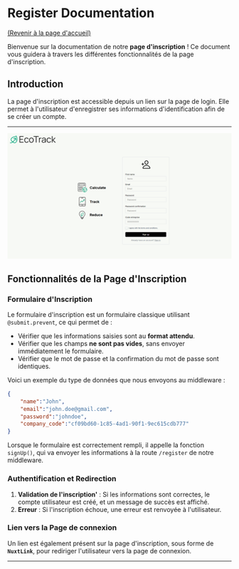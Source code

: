 # Register Documentation
[(Revenir à la page d'accueil)](../README.md)

Bienvenue sur la documentation de notre **page d'inscription** ! Ce document vous guidera à travers les différentes fonctionnalités de la page d'inscription.

## Introduction

La page d'inscription est accessible depuis un lien sur la page de login. Elle permet à l'utilisateur d'enregistrer ses informations d'identification afin de se créer un compte.

---

![Texte alternatif](/documentation/images/register.png)

## Fonctionnalités de la Page d'Inscription

### Formulaire d'Inscription

Le formulaire d'inscription est un formulaire classique utilisant `@submit.prevent`, ce qui permet de :

- Vérifier que les informations saisies sont au **format attendu**.
- Vérifier que les champs **ne sont pas vides**, sans envoyer immédiatement le formulaire.
- Vérifier que le mot de passe et la confirmation du mot de passe sont identiques.

Voici un exemple du type de données que nous envoyons au middleware : 
```json
{
    "name":"John",
    "email":"john.doe@gmail.com",
    "password":"johndoe",
    "company_code":"cf09bd60-1c85-4ad1-90f1-9ec615cdb777"
}
```	

Lorsque le formulaire est correctement rempli, il appelle la fonction `signUp()`, qui va envoyer les informations à la route `/register` de notre middleware.

### Authentification et Redirection

1. **Validation de l'inscription'** : Si les informations sont correctes, le compte utilisateur est créé, et un message de succès est affiché.
2. **Erreur** : Si l'inscription échoue, une erreur est renvoyée à l'utilisateur.

### Lien vers la Page de connexion

Un lien est également présent sur la page d'inscription, sous forme de **`NuxtLink`**, pour rediriger l'utilisateur vers la page de connexion.

---
